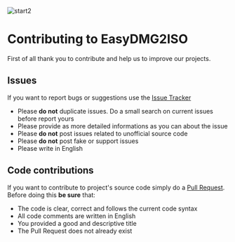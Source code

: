 ![start2](https://cloud.githubusercontent.com/assets/10303538/6315586/9463fa5c-ba06-11e4-8f30-ce7d8219c27d.png)

# Contributing to EasyDMG2ISO

First of all thank you to contribute and help us to improve our projects.

## Issues

If you want to report bugs or suggestions use the [Issue Tracker](https://github.com/EvolSoft/EasyDMG2ISO/issues)

- Please **do not** duplicate issues. Do a small search on current issues before report yours
- Please provide as more detailed informations as you can about the issue
- Please **do not** post issues related to unofficial source code
- Please **do not** post fake or support issues
- Please write in English

## Code contributions

If you want to contribute to project's source code simply do a [Pull Request](https://github.com/EvolSoft/EasyDMG2ISO/pull/new). Before doing this **be sure** that:
- The code is clear, correct and follows the current code syntax
- All code comments are written in English
- You provided a good and descriptive title
- The Pull Request does not already exist
